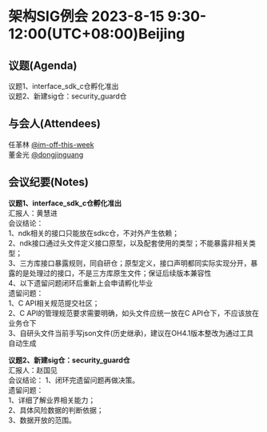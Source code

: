 # 架构SIG例会 2023-8-15 9:30-12:00(UTC+08:00)Beijing

## 议题(Agenda)

议题1、interface_sdk_c仓孵化准出  
议题2、新建sig仓：security_guard仓  

## 与会人(Attendees)

任革林 [@im-off-this-week](https://gitee.com/im-off-this-week)  
董金光 [@dongjinguang](https://gitee.com/dongjinguang)  

## 会议纪要(Notes)

**议题1、interface_sdk_c仓孵化准出**  
汇报人：黄慧进  
会议结论：  
1、ndk相关的接口只能放在sdkc仓，不对外产生依赖；  
2、ndk接口通过头文件定义接口原型，以及配套使用的类型；不能暴露非相关类型；  
3、三方库接口暴露规则，同自研仓；原型定义，接口声明都同实际实现分开，暴露的是处理过的接口，不是三方库原生文件；保证后续版本兼容性  
4、以下遗留问题闭环后重新上会申请孵化毕业  
遗留问题：  
1、C API相关规范提交社区；  
2、C API的管理规范要求需要明确，如头文件应统一放在C API仓下，不应该放在业务仓下  
3、自研头文件当前手写json文件(历史继承)，建议在OH4.1版本整改为通过工具自动生成  

**议题2、新建sig仓：security_guard仓**  
汇报人：赵国见  
会议结论：
1、闭环完遗留问题再做决策。  
遗留问题：  
1、详细了解业界相关能力；  
2、具体风险数据的判断依据；  
3、数据开放的范围。  
